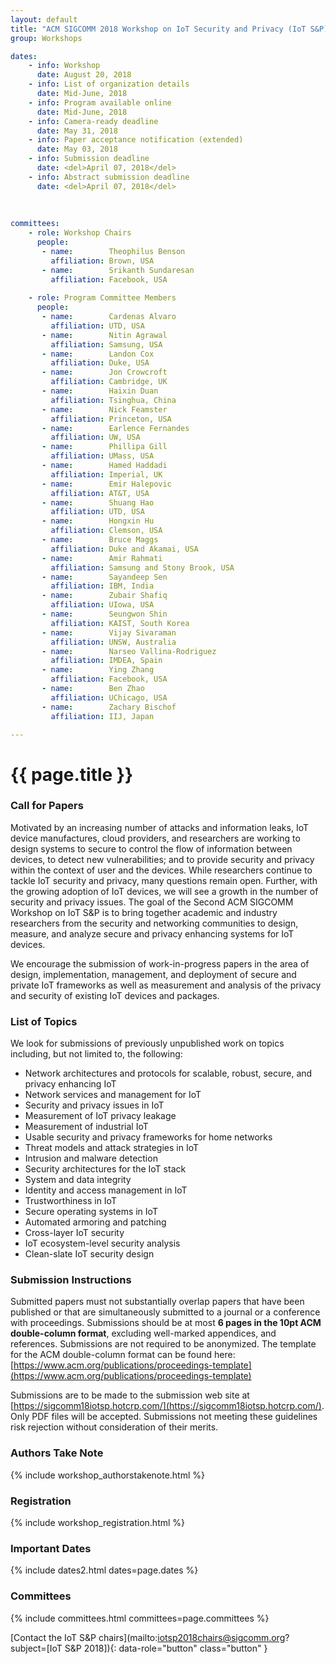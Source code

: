 ```yaml
---
layout: default
title: "ACM SIGCOMM 2018 Workshop on IoT Security and Privacy (IoT S&P)"
group: Workshops

dates:
    - info: Workshop
      date: August 20, 2018
    - info: List of organization details
      date: Mid-June, 2018  
    - info: Program available online
      date: Mid-June, 2018      
    - info: Camera-ready deadline
      date: May 31, 2018       
    - info: Paper acceptance notification (extended)
      date: May 03, 2018
    - info: Submission deadline
      date: <del>April 07, 2018</del>     
    - info: Abstract submission deadline
      date: <del>April 07, 2018</del>
      
      
           
committees:
    - role: Workshop Chairs
      people:
       - name:        Theophilus Benson
         affiliation: Brown, USA
       - name:        Srikanth Sundaresan
         affiliation: Facebook, USA
         
    - role: Program Committee Members
      people:
       - name:        Cardenas Alvaro
         affiliation: UTD, USA
       - name:        Nitin Agrawal
         affiliation: Samsung, USA
       - name:        Landon Cox
         affiliation: Duke, USA
       - name:        Jon Crowcroft  
         affiliation: Cambridge, UK
       - name:        Haixin Duan
         affiliation: Tsinghua, China
       - name:        Nick Feamster
         affiliation: Princeton, USA
       - name:        Earlence Fernandes
         affiliation: UW, USA
       - name:        Phillipa Gill
         affiliation: UMass, USA
       - name:        Hamed Haddadi
         affiliation: Imperial, UK
       - name:        Emir Halepovic
         affiliation: AT&T, USA
       - name:        Shuang Hao  
         affiliation: UTD, USA
       - name:        Hongxin Hu 
         affiliation: Clemson, USA
       - name:        Bruce Maggs
         affiliation: Duke and Akamai, USA
       - name:        Amir Rahmati 
         affiliation: Samsung and Stony Brook, USA
       - name:        Sayandeep Sen
         affiliation: IBM, India
       - name:        Zubair Shafiq 
         affiliation: UIowa, USA
       - name:        Seungwon Shin
         affiliation: KAIST, South Korea
       - name:        Vijay Sivaraman  
         affiliation: UNSW, Australia
       - name:        Narseo Vallina-Rodriguez   
         affiliation: IMDEA, Spain
       - name:        Ying Zhang
         affiliation: Facebook, USA
       - name:        Ben Zhao 
         affiliation: UChicago, USA
       - name:        Zachary Bischof
         affiliation: IIJ, Japan

---
```


# {{ page.title }}

### Call for Papers
Motivated by an increasing number of attacks and information leaks, IoT device manufactures, cloud providers, and researchers are working to design systems to secure to control the flow of information between devices, to detect new vulnerabilities; and to provide security and privacy within the context of user and the devices. While researchers continue to tackle IoT security and privacy, many questions remain open. Further, with the growing adoption of IoT devices, we will see a growth in the number of security and privacy issues. The goal of the Second ACM SIGCOMM Workshop on IoT S&P is to bring together academic and industry researchers from the security and networking communities to design, measure, and analyze secure and privacy enhancing systems for IoT devices.

We encourage the submission of work-in-progress papers in the area of design, implementation, management, and deployment of secure and private IoT frameworks as well as measurement and analysis of the privacy and security of existing IoT devices and packages. 


### List of Topics
We look for submissions of previously unpublished work on topics including, but not limited to, the following: 

- Network architectures and protocols for scalable, robust, secure, and privacy enhancing IoT
- Network services and management for IoT
- Security and privacy issues in IoT
- Measurement of IoT privacy leakage
- Measurement of industrial IoT
- Usable security and privacy frameworks for home networks
- Threat models and attack strategies in IoT
- Intrusion and malware detection
- Security architectures for the IoT stack
- System and data integrity
- Identity and access management in IoT
- Trustworthiness in IoT
- Secure operating systems in IoT
- Automated armoring and patching
- Cross-layer IoT security
- IoT ecosystem-level security analysis
- Clean-slate IoT security design


### Submission Instructions
Submitted papers must not substantially overlap papers that have been published or that are simultaneously submitted to a journal or a conference with proceedings. Submissions should be at most **6 pages in the 10pt ACM double-column format**, excluding well-marked appendices, and references. Submissions are not required to be anonymized. The template for the ACM double-column format can be found here: [https://www.acm.org/publications/proceedings-template](https://www.acm.org/publications/proceedings-template)

Submissions are to be made to the submission web site at [https://sigcomm18iotsp.hotcrp.com/](https://sigcomm18iotsp.hotcrp.com/). Only PDF files will be accepted. Submissions not meeting these guidelines risk rejection without consideration of their merits. 

### Authors Take Note
{% include workshop_authorstakenote.html %}

### Registration
{% include workshop_registration.html %}


### <i class="fa fa-calendar"></i> Important Dates

{% include dates2.html dates=page.dates %}

### Committees

{% include committees.html committees=page.committees %}

[Contact the IoT S&P chairs](mailto:iotsp2018chairs@sigcomm.org?subject=[IoT S&P 2018]){: data-role="button" class="button" }
